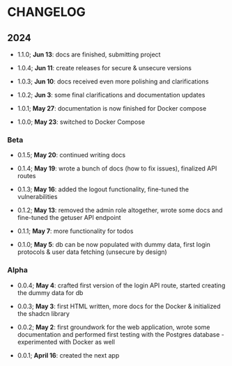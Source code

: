 # CHANGELOG

## 2024

- 1.1.0; **Jun 13**: docs are finished, submitting project

- 1.0.4; **Jun 11**: create releases for secure & unsecure versions

- 1.0.3; **Jun 10**: docs received even more polishing and clarifications

- 1.0.2; **Jun 3**: some final clarifications and documentation updates

- 1.0.1; **May 27**: documentation is now finished for Docker compose

- 1.0.0; **May 23**: switched to Docker Compose

### Beta

- 0.1.5; **May 20**: continued writing docs

- 0.1.4; **May 19**: wrote a bunch of docs (how to fix issues), finalized API routes

- 0.1.3; **May 16**: added the logout functionality, fine-tuned the vulnerabilities

- 0.1.2; **May 13**: removed the admin role altogether, wrote some docs and fine-tuned the getuser API endpoint

- 0.1.1; **May 7**: more functionality for todos

- 0.1.0; **May 5**: db can be now populated with dummy data, first login protocols & user data fetching (unsecure by design)

### Alpha

- 0.0.4; **May 4**: crafted first version of the login API route, started creating the dummy data for db

- 0.0.3; **May 3**: first HTML written, more docs for the Docker & initialized the shadcn library

- 0.0.2; **May 2**: first groundwork for the web application, wrote some documentation and performed first testing with the Postgres database - experimented with Docker as well

- 0.0.1; **April 16**: created the next app
